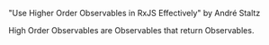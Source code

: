 "Use Higher Order Observables in RxJS Effectively" by André Staltz

High Order Observables are Observables that return Observables.